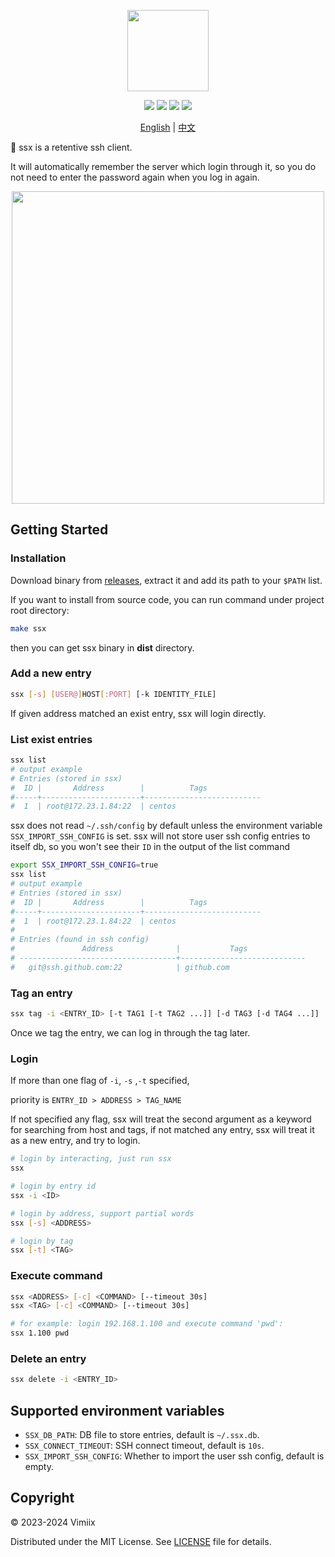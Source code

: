 <p align="center">
    <img src="https://raw.githubusercontent.com/vimiix/ssx/master/static/logo.svg?sanitize=true"
        height="130">
</p>

<p align="center">
    <a href="https://github.com/vimiix/ssx/actions" alt="license">
    <img src="https://github.com/vimiix/ssx/actions/workflows/release.yml/badge.svg" /></a>
    <a href="https://goreportcard.com/report/github.com/vimiix/ssx" alt="goreport">
    <img src="https://goreportcard.com/badge/github.com/vimiix/ssx" /></a>
    <a href="https://github.com/vimiix/ssx/blob/main/LICENSE" alt="license">
    <img src="https://img.shields.io/badge/License-MIT-jasper" /></a>
    <a href="https://github.com/vimiix" alt="author">
    <img src="https://img.shields.io/badge/Author-Vimiix-blue" /></a>
</p>

<p align="center"><a href="https://github.com/vimiix/ssx/blob/main/README.md">English</a> | <a href="https://github.com/vimiix/ssx/blob/main/README_zh.md">中文</a></p>

🦅 ssx is a retentive ssh client.

It will automatically remember the server which login through it,
so you do not need to enter the password again when you log in again.

<p align="center">
    <img src="https://raw.githubusercontent.com/vimiix/ssx/master/static/demo.svg?sanitize=true"
        height="500">
</p>

## Getting Started

### Installation

Download binary from [releases](https://github.com/vimiix/ssx/releases), extract it and add its path to your `$PATH` list.

If you want to install from source code, you can run command under project root directory:

```bash
make ssx
```

then you can get ssx binary in **dist** directory.

### Add a new entry

```bash
ssx [-s] [USER@]HOST[:PORT] [-k IDENTITY_FILE]
```

If given address matched an exist entry, ssx will login directly.

### List exist entries

```bash
ssx list
# output example
# Entries (stored in ssx)
#  ID |       Address        |          Tags
#-----+----------------------+--------------------------
#  1  | root@172.23.1.84:22  | centos
```

ssx does not read `~/.ssh/config` by default unless the environment variable `SSX_IMPORT_SSH_CONFIG` is set.
ssx will not store user ssh config entries to itself db, so you won't see their `ID` in the output of the list command

```bash
export SSX_IMPORT_SSH_CONFIG=true
ssx list
# output example
# Entries (stored in ssx)
#  ID |       Address        |          Tags
#-----+----------------------+--------------------------
#  1  | root@172.23.1.84:22  | centos
#
# Entries (found in ssh config)
#               Address              |           Tags
# -----------------------------------+----------------------------
#   git@ssh.github.com:22            | github.com
```

### Tag an entry

```bash
ssx tag -i <ENTRY_ID> [-t TAG1 [-t TAG2 ...]] [-d TAG3 [-d TAG4 ...]]
```

Once we tag the entry, we can log in through the tag later.

### Login

If more than one flag of `-i`, `-s` ,`-t` specified,

priority is `ENTRY_ID > ADDRESS > TAG_NAME`

If not specified any flag, ssx will treat the second argument as a keyword for searching from host and tags, if not matched any entry, ssx will treat it as a new entry, and try to login.

```bash
# login by interacting, just run ssx
ssx

# login by entry id
ssx -i <ID>

# login by address, support partial words
ssx [-s] <ADDRESS>

# login by tag
ssx [-t] <TAG>
```

### Execute command

```bash
ssx <ADDRESS> [-c] <COMMAND> [--timeout 30s]
ssx <TAG> [-c] <COMMAND> [--timeout 30s]

# for example: login 192.168.1.100 and execute command 'pwd':
ssx 1.100 pwd
```

### Delete an entry

```bash
ssx delete -i <ENTRY_ID>
```

## Supported environment variables

- `SSX_DB_PATH`: DB file to store entries, default is `~/.ssx.db`.
- `SSX_CONNECT_TIMEOUT`: SSH connect timeout, default is `10s`.
- `SSX_IMPORT_SSH_CONFIG`: Whether to import the user ssh config, default is empty.

## Copyright

© 2023-2024 Vimiix

Distributed under the MIT License. See [LICENSE](https://github.com/vimiix/ssx/blob/main/LICENSE) file for details.
